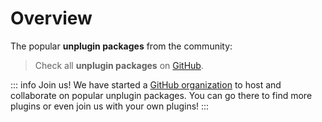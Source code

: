 # Overview
The popular **unplugin packages** from the community:

<Repositories />

> Check all **unplugin packages** on [GitHub](https://github.com/search?q=in%3Aname+unplugin-&type=repositories&s=stars&o=desc&p=1).

::: info Join us!
We have started a [GitHub organization](https://github.com/unplugin) to host and collaborate on popular unplugin packages. You can go there to find more plugins or even join us with your own plugins!
:::
